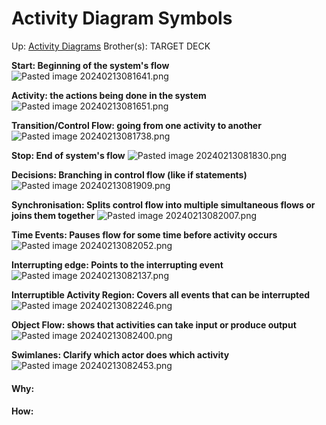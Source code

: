 # Activity Diagram Symbols

Up: [Activity Diagrams](activity_diagrams)
Brother(s):
TARGET DECK

**Start: Beginning of the system's flow**
![Pasted image 20240213081641.png](pasted_image_20240213081641.png)

**Activity: the actions being done in the system**
![Pasted image 20240213081651.png](pasted_image_20240213081651.png)

**Transition/Control Flow: going from one activity to another**
![Pasted image 20240213081738.png](pasted_image_20240213081738.png)

**Stop: End of system's flow**
![Pasted image 20240213081830.png](pasted_image_20240213081830.png)

**Decisions: Branching in control flow (like if statements)**
![Pasted image 20240213081909.png](pasted_image_20240213081909.png)

**Synchronisation: Splits control flow into multiple simultaneous flows or joins them together**
![Pasted image 20240213082007.png](pasted_image_20240213082007.png)

**Time Events: Pauses flow for some time before activity occurs**
![Pasted image 20240213082052.png](pasted_image_20240213082052.png)

**Interrupting edge: Points to the interrupting event**
![Pasted image 20240213082137.png](pasted_image_20240213082137.png)

**Interruptible Activity Region: Covers all events that can be interrupted**
![Pasted image 20240213082246.png](pasted_image_20240213082246.png)

**Object Flow: shows that activities can take input or produce output**
![Pasted image 20240213082400.png](pasted_image_20240213082400.png)

**Swimlanes: Clarify which actor does which activity**
![Pasted image 20240213082453.png](pasted_image_20240213082453.png)















#### Why:
#### How:









